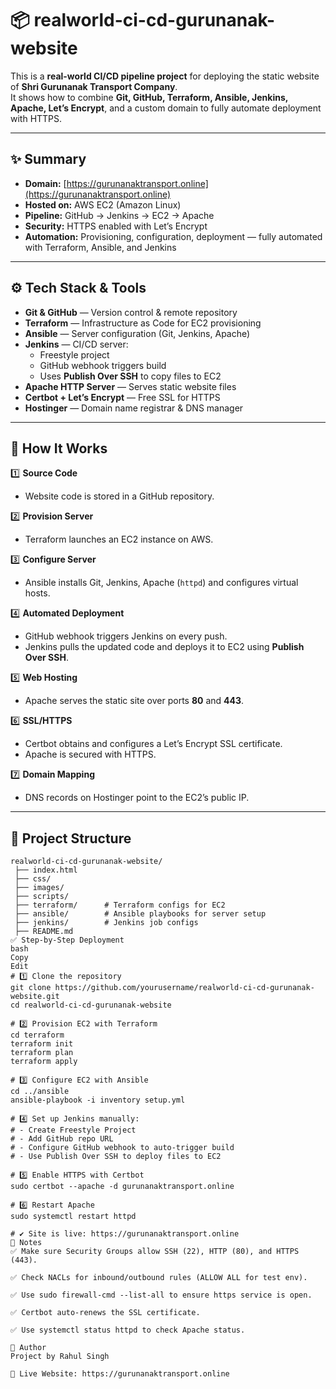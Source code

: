 # 📦 realworld-ci-cd-gurunanak-website

This is a **real-world CI/CD pipeline project** for deploying the static website of **Shri Gurunanak Transport Company**.  
It shows how to combine **Git, GitHub, Terraform, Ansible, Jenkins, Apache, Let’s Encrypt**, and a custom domain to fully automate deployment with HTTPS.

---

## ✨ Summary

- **Domain:** [https://gurunanaktransport.online](https://gurunanaktransport.online)  
- **Hosted on:** AWS EC2 (Amazon Linux)
- **Pipeline:** GitHub → Jenkins → EC2 → Apache
- **Security:** HTTPS enabled with Let’s Encrypt
- **Automation:** Provisioning, configuration, deployment — fully automated with Terraform, Ansible, and Jenkins

---

## ⚙️ Tech Stack & Tools

- **Git & GitHub** — Version control & remote repository
- **Terraform** — Infrastructure as Code for EC2 provisioning
- **Ansible** — Server configuration (Git, Jenkins, Apache)
- **Jenkins** — CI/CD server:
  - Freestyle project
  - GitHub webhook triggers build
  - Uses **Publish Over SSH** to copy files to EC2
- **Apache HTTP Server** — Serves static website files
- **Certbot + Let’s Encrypt** — Free SSL for HTTPS
- **Hostinger** — Domain name registrar & DNS manager

---

## 🚀 How It Works

1️⃣ **Source Code**  
   - Website code is stored in a GitHub repository.

2️⃣ **Provision Server**  
   - Terraform launches an EC2 instance on AWS.

3️⃣ **Configure Server**  
   - Ansible installs Git, Jenkins, Apache (`httpd`) and configures virtual hosts.

4️⃣ **Automated Deployment**  
   - GitHub webhook triggers Jenkins on every push.
   - Jenkins pulls the updated code and deploys it to EC2 using **Publish Over SSH**.

5️⃣ **Web Hosting**  
   - Apache serves the static site over ports **80** and **443**.

6️⃣ **SSL/HTTPS**  
   - Certbot obtains and configures a Let’s Encrypt SSL certificate.
   - Apache is secured with HTTPS.

7️⃣ **Domain Mapping**  
   - DNS records on Hostinger point to the EC2’s public IP.

---

## 📂 Project Structure

```plaintext
realworld-ci-cd-gurunanak-website/
 ├── index.html
 ├── css/
 ├── images/
 ├── scripts/
 ├── terraform/      # Terraform configs for EC2
 ├── ansible/        # Ansible playbooks for server setup
 ├── jenkins/        # Jenkins job configs
 ├── README.md
✅ Step-by-Step Deployment
bash
Copy
Edit
# 1️⃣ Clone the repository
git clone https://github.com/yourusername/realworld-ci-cd-gurunanak-website.git
cd realworld-ci-cd-gurunanak-website

# 2️⃣ Provision EC2 with Terraform
cd terraform
terraform init
terraform plan
terraform apply

# 3️⃣ Configure EC2 with Ansible
cd ../ansible
ansible-playbook -i inventory setup.yml

# 4️⃣ Set up Jenkins manually:
# - Create Freestyle Project
# - Add GitHub repo URL
# - Configure GitHub webhook to auto-trigger build
# - Use Publish Over SSH to deploy files to EC2

# 5️⃣ Enable HTTPS with Certbot
sudo certbot --apache -d gurunanaktransport.online

# 6️⃣ Restart Apache
sudo systemctl restart httpd

# ✔️ Site is live: https://gurunanaktransport.online
📝 Notes
✅ Make sure Security Groups allow SSH (22), HTTP (80), and HTTPS (443).

✅ Check NACLs for inbound/outbound rules (ALLOW ALL for test env).

✅ Use sudo firewall-cmd --list-all to ensure https service is open.

✅ Certbot auto-renews the SSL certificate.

✅ Use systemctl status httpd to check Apache status.

👋 Author
Project by Rahul Singh

🔗 Live Website: https://gurunanaktransport.online
